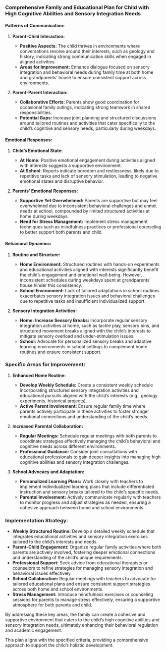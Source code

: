 ### Comprehensive Family and Educational Plan for Child with High Cognitive Abilities and Sensory Integration Needs

#### Patterns of Communication:
1. **Parent-Child Interaction:**
   - **Positive Aspects:** The child thrives in environments where conversations revolve around their interests, such as geology and history, indicating strong communication skills when engaged in aligned activities.
   - **Areas for Improvement:** Enhance dialogue focused on sensory integration and behavioral needs during family time at both home and grandparents’ house to ensure consistent support across environments.

2. **Parent-Parent Interaction:**
   - **Collaborative Efforts:** Parents show good coordination for occasional family outings, indicating strong teamwork in shared responsibilities.
   - **Potential Gaps:** Increase joint planning and structured discussions around tailored routines and activities that cater specifically to the child’s cognitive and sensory needs, particularly during weekdays.

#### Emotional Responses:
1. **Child’s Emotional State:**
   - **At Home:** Positive emotional engagement during activities aligned with interests suggests a supportive environment.
   - **At School:** Reports indicate boredom and restlessness, likely due to repetitive tasks and lack of sensory stimulation, leading to negative emotional states and disruptive behavior.

2. **Parents’ Emotional Responses:**
   - **Supportive Yet Overwhelmed:** Parents are supportive but may feel overwhelmed due to inconsistent behavioral challenges and unmet needs at school, compounded by limited structured activities at home during weekdays.
   - **Need for Stress Management:** Implement stress management techniques such as mindfulness practices or professional counseling to better support both parents and child.

#### Behavioral Dynamics:
1. **Routine and Structure:**
   - **Home Environment:** Structured routines with hands-on experiments and educational activities aligned with interests significantly benefit the child’s engagement and emotional well-being. However, inconsistent schedules during weekdays spent at grandparents’ house hinder this consistency.
   - **School Environment:** Lack of tailored adaptations in school routines exacerbates sensory integration issues and behavioral challenges due to repetitive tasks and insufficient individualized support.

2. **Sensory Integration Activities:**
   - **Home:** **Increase Sensory Breaks:** Incorporate regular sensory integration activities at home, such as tactile play, sensory bins, and structured movement breaks aligned with the child’s interests to mitigate sensory overload and under-stimulation issues.
   - **School:** Advocate for personalized sensory breaks and adaptive learning environments in school settings to complement home routines and ensure consistent support.

### Specific Areas for Improvement:

1. **Enhanced Home Routine:**
   - **Develop Weekly Schedule:** Create a consistent weekly schedule incorporating structured sensory integration activities and educational pursuits aligned with the child’s interests (e.g., geology experiments, historical projects).
   - **Active Parent Involvement:** Ensure regular family time where parents actively participate in these activities to foster stronger emotional connections and understanding of the child’s needs.

2. **Increased Parental Collaboration:**
   - **Regular Meetings:** Schedule regular meetings with both parents to coordinate strategies effectively managing the child’s behavioral and cognitive needs across different environments.
   - **Professional Guidance:** Consider joint consultations with educational professionals to gain deeper insights into managing high cognitive abilities and sensory integration challenges.

3. **School Advocacy and Adaptation:**
   - **Personalized Learning Plans:** Work closely with teachers to implement individualized learning plans that include differentiated instruction and sensory breaks tailored to the child’s specific needs.
   - **Parental Involvement:** Actively communicate regularly with teachers to monitor progress and adjust strategies as needed, ensuring a cohesive approach between home and school environments.

### Implementation Strategy:

- **Weekly Structured Routine:** Develop a detailed weekly schedule that integrates educational activities and sensory integration exercises tailored to the child’s interests and needs.
- **Parent-Child Engagement:** Organize regular family activities where both parents are actively involved, fostering deeper emotional connections and understanding of the child’s unique requirements.
- **Professional Support:** Seek advice from educational therapists or counselors to refine strategies for managing sensory integration and behavioral issues effectively.
- **School Collaboration:** Regular meetings with teachers to advocate for tailored educational plans and ensure consistent support strategies across both home and school environments.
- **Stress Management:** Introduce mindfulness exercises or counseling sessions for parents to manage stress effectively, ensuring a supportive atmosphere for both parents and child.

By addressing these key areas, the family can create a cohesive and supportive environment that caters to the child’s high cognitive abilities and sensory integration needs, ultimately enhancing their behavioral regulation and academic engagement.

This plan aligns with the specified criteria, providing a comprehensive approach to support the child’s holistic development.